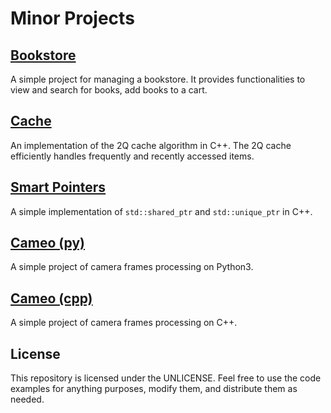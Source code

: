 # Minor Projects

## [Bookstore](./bookstore/)

A simple project for managing a bookstore. It provides functionalities to view and search for books, add books to a cart.

## [Cache](./cache/)

An implementation of the 2Q cache algorithm in C++. The 2Q cache efficiently handles frequently and recently accessed items.

## [Smart Pointers](./smart-pointers/)

A simple implementation of `std::shared_ptr` and `std::unique_ptr` in C++.

## [Cameo (py)](./Cameo-py/)

A simple project of camera frames processing on Python3.

## [Cameo (cpp)](./Cameo-cpp/)

A simple project of camera frames processing on C++.

## License

This repository is licensed under the UNLICENSE. Feel free to use the code examples for anything purposes, modify them, and distribute them as needed.
